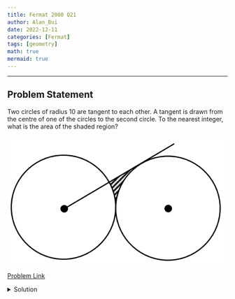 ```yaml
---
title: Fermat 2000 Q21
author: Alan_Bui
date: 2022-12-11
categories: [Fermat]
tags: [geometry]
math: true
mermaid: true
---
```


---
## Problem Statement
Two circles of radius 10 are tangent to each other. A tangent is drawn from the centre of one of the circles to the second circle. To the nearest integer, what is the area of the shaded region?

![Problem Diagram](/assets/diagrams/fermat2000q21.png)

[Problem Link](https://cemc.uwaterloo.ca/contests/past_contests/2000/2000FermatContest.pdf)

<details>
<summary> Solution </summary>

$$\text{Label the centres of the circles } A \text{ and } B$$

$$\text{Label the point where circle } B \text{ meets the tangent line point } C$$

$$\text{Since } AC \text{ is tangent to circle } B \implies \angle ACB = 90$$

$$AC^2 = AB^2 - BC^2$$

$$\therefore AC = 10 \sqrt{3}$$

$$\triangle ABC \text{ is a 30-60-90 triangle } \implies \angle A = 30^{\circ}, \angle B = 60^{\circ}, \angle C = 90^{\circ}$$

<img src = "/assets/diagrams/fermat2000q21-1.png">

$$\text{Area of }\triangle ABC = A_1 + A_2 + A_S$$

$$\dfrac{1}{2} \times AC \times BC = (10^2 \times \dfrac{\angle A}{360} \times \pi) + (10^2 \times \dfrac{\angle B}{360} \times \pi) + A_S$$

$$\dfrac{1}{2} \times 10 \sqrt{3} \times 10 - (10^2 \times \dfrac{30}{360} \times \pi) - (10^2 \times \dfrac{60}{360} \times \pi) = A_S$$

$$A_S \approx 8$$

</details>